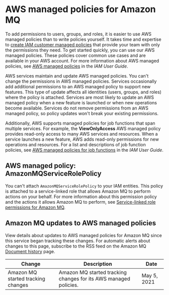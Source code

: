 # AWS managed policies for Amazon MQ<a name="security-iam-aws-managed-policies"></a>

To add permissions to users, groups, and roles, it is easier to use AWS managed policies than to write policies yourself\. It takes time and expertise to [create IAM customer managed policies](https://docs.aws.amazon.com/IAM/latest/UserGuide/access_policies_create-console.html) that provide your team with only the permissions they need\. To get started quickly, you can use our AWS managed policies\. These policies cover common use cases and are available in your AWS account\. For more information about AWS managed policies, see [AWS managed policies](https://docs.aws.amazon.com/IAM/latest/UserGuide/access_policies_managed-vs-inline.html#aws-managed-policies) in the *IAM User Guide*\.

AWS services maintain and update AWS managed policies\. You can't change the permissions in AWS managed policies\. Services occasionally add additional permissions to an AWS managed policy to support new features\. This type of update affects all identities \(users, groups, and roles\) where the policy is attached\. Services are most likely to update an AWS managed policy when a new feature is launched or when new operations become available\. Services do not remove permissions from an AWS managed policy, so policy updates won't break your existing permissions\.

Additionally, AWS supports managed policies for job functions that span multiple services\. For example, the **ViewOnlyAccess** AWS managed policy provides read\-only access to many AWS services and resources\. When a service launches a new feature, AWS adds read\-only permissions for new operations and resources\. For a list and descriptions of job function policies, see [AWS managed policies for job functions](https://docs.aws.amazon.com/IAM/latest/UserGuide/access_policies_job-functions.html) in the *IAM User Guide*\.









## AWS managed policy: AmazonMQServiceRolePolicy<a name="security-iam-aws-managed-policies-AmazonMQServiceRolePolicy"></a>





You can't attach `AmazonMQServiceRolePolicy` to your IAM entities\. This policy is attached to a service\-linked role that allows Amazon MQ to perform actions on your behalf\. For more information about this permission policy and the actions it allows Amazon MQ to perform, see [Service\-linked role permissions for Amazon MQ](using-service-linked-roles.md#slr-permissions)\.

## Amazon MQ updates to AWS managed policies<a name="security-iam-aws-managed-policies-updates"></a>



View details about updates to AWS managed policies for Amazon MQ since this service began tracking these changes\. For automatic alerts about changes to this page, subscribe to the RSS feed on the Amazon MQ [Document history](amazon-mq-release-notes.md) page\.


| Change | Description | Date | 
| --- | --- | --- | 
|  Amazon MQ started tracking changes  |  Amazon MQ started tracking changes for its AWS managed policies\.  | May 5, 2021 | 